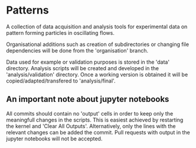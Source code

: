 # Patterns
A collection of data acquisition and analysis tools for experimental data on pattern forming particles in oscillating flows.

Organisational additions such as creation of subdirectories or changing file dependencies will be done from the 'organisation' branch.

Data used for example or validation purposes is stored in the 'data' directory. Analysis scripts will be created and developed in the 'analysis/validation' directory. Once a working version is obtained it will be copied/adapted/transfered to 'analysis/final'.

## An important note about jupyter notebooks
All commits should contain no 'output' cells in order to keep only the meaningfull changes in the scripts. This is easiest achieved by restarting the kernel and 'Clear All Outputs'. Alternatively, only the lines with the relevant changes can be added the commit. 
Pull requests with output in the jupyter notebooks will not be accepted.
